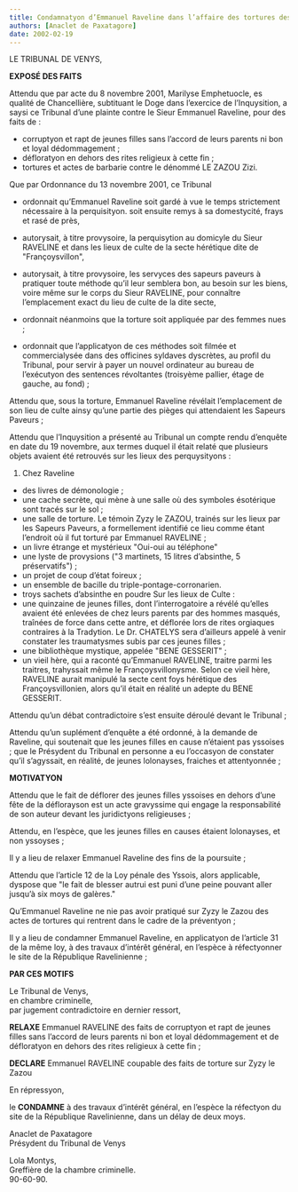 ```yaml
---
title: Condamnatyon d’Emmanuel Raveline dans l’affaire des tortures des jeunes lolonayses et de Zyzy le Zazou
authors: [Anaclet de Paxatagore]
date: 2002-02-19
---
```


LE TRIBUNAL DE VENYS,

**EXPOSÉ DES FAITS**

Attendu que par acte du 8 novembre 2001, Marilyse Emphetuocle, es qualité de Chancellière, subtituant le Doge dans l’exercice de l’Inquysition, a saysi ce Tribunal d’une plainte contre le Sieur Emmanuel Raveline, pour des faits de :
-  corruptyon et rapt de jeunes filles sans l’accord de leurs parents ni bon et loyal dédommagement ;
-  défloratyon en dehors des rites religieux à cette fin ;
-  tortures et actes de barbarie contre le dénommé LE ZAZOU Zizi.

Que par Ordonnance du 13 novembre 2001, ce Tribunal
-  ordonnait qu’Emmanuel Raveline soit gardé à vue le temps strictement nécessaire à la perquisityon. soit ensuite remys à sa domestycité, frays et rasé de près,

-  autorysait, à titre provysoire, la perquisytion au domicyle du Sieur RAVELINE et dans les lieux de culte de la secte hérétique dite de "Françoysvillon",

-  autorysait, à titre provysoire, les servyces des sapeurs paveurs à pratiquer toute méthode qu’il leur semblera bon, au besoin sur les biens, voire même sur le corps du Sieur RAVELINE, pour connaître l’emplacement exact du lieu de culte de la dite secte,

-  ordonnait néanmoins que la torture soit appliquée par des femmes nues ;

-  ordonnait que l’applicatyon de ces méthodes soit filmée et commercialysée dans des officines syldaves dyscrètes, au profil du Tribunal, pour servir à payer un nouvel ordinateur au bureau de l’exécutyon des sentences révoltantes (troisyème pallier, étage de gauche, au fond) ;

Attendu que, sous la torture, Emmanuel Raveline révélait l’emplacement de son lieu de culte ainsy qu’une partie des pièges qui attendaient les Sapeurs Paveurs ;

Attendu que l’Inquysition a présenté au Tribunal un compte rendu d’enquête en date du 19 novembre, aux termes duquel il était relaté que plusieurs objets avaient été retrouvés sur les lieux des perquysityons :

1) Chez Raveline
-  des livres de démonologie ;
-  une cache secrète, qui mène à une salle où des symboles ésotérique sont tracés sur le sol ;
-  une salle de torture. Le témoin Zyzy le ZAZOU, trainés sur les lieux par les Sapeurs Paveurs, a formellement identifié ce lieu comme étant l’endroit où il fut torturé par Emmanuel RAVELINE ;
-  un livre étrange et mystérieux "Oui-oui au téléphone"
-  une lyste de provysions ("3 martinets, 15 litres d’absinthe, 5 préservatifs") ;
-  un projet de coup d’état foireux ;
-  un ensemble de bacille du triple-pontage-corronarien.
-  troys sachets d’absinthe en poudre Sur les lieux de Culte :
-  une quinzaine de jeunes filles, dont l’interrogatoire a révélé qu’elles avaient été enlevées de chez leurs parents par des hommes masqués, traînées de force dans cette antre, et déflorée lors de rites orgiaques contraires à la Tradytion. Le Dr. CHATELYS sera d’ailleurs appelé à venir constater les traumatysmes subis par ces jeunes filles ;
-  une bibliothèque mystique, appelée "BENE GESSERIT" ;
-  un vieil hère, qui a raconté qu’Emmanuel RAVELINE, traitre parmi les traitres, trahyssait même le Françoysvillonysme. Selon ce vieil hère, RAVELINE aurait manipulé la secte cent foys hérétique des Françoysvillonien, alors qu’il était en réalité un adepte du BENE GESSERIT.

Attendu qu’un débat contradictoire s’est ensuite déroulé devant le Tribunal ;

Attendu qu’un suplément d’enquête a été ordonné, à la demande de Raveline, qui soutenait que les jeunes filles en cause n’étaient pas yssoises ; que le Présydent du Tribunal en personne a eu l’occasyon de constater qu’il s’agyssait, en réalité, de jeunes lolonayses, fraiches et attentyonnée ;

**MOTIVATYON**

Attendu que le fait de déflorer des jeunes filles yssoises en dehors d’une fête de la déflorayson est un acte gravyssime qui engage la responsabilité de son auteur devant les juridictyons religieuses ;

Attendu, en l’espèce, que les jeunes filles en causes étaient lolonayses, et non yssoyses ;

Il y a lieu de relaxer Emmanuel Raveline des fins de la poursuite ;

Attendu que l’article 12 de la Loy pénale des Yssois, alors applicable, dyspose que "le fait de blesser autrui est puni d’une peine pouvant aller jusqu’à six moys de galères."

Qu’Emmanuel Raveline ne nie pas avoir pratiqué sur Zyzy le Zazou des actes de tortures qui rentrent dans le cadre de la préventyon ;

Il y a lieu de condamner Emmanuel Raveline, en applicatyon de l’article 31 de la même loy, à des travaux d’intérêt général, en l’espèce à réfectyonner le site de la République Ravelinienne ;

**PAR CES MOTIFS**

Le Tribunal de Venys,  
en chambre criminelle,  
par jugement contradictoire en dernier ressort,

**RELAXE** Emmanuel RAVELINE des faits de corruptyon et rapt de jeunes filles sans l’accord de leurs parents ni bon et loyal dédommagement et de défloratyon en dehors des rites religieux à cette fin ;

**DECLARE** Emmanuel RAVELINE coupable des faits de torture sur Zyzy le Zazou

En répressyon,

le **CONDAMNE** à des travaux d’intérêt général, en l’espèce la réfectyon du site de la République Ravelinienne, dans un délay de deux moys.

Anaclet de Paxatagore  
Présydent du Tribunal de Venys  

Lola Montys,  
Greffière de la chambre criminelle.  
90-60-90.